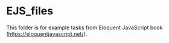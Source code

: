 # EJS_files

This folder is for example tasks from Eloquent JavaScript book (https://eloquentjavascript.net/).
